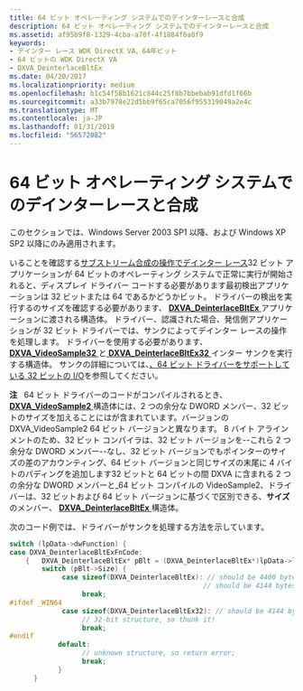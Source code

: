 ```yaml
---
title: 64 ビット オペレーティング システムでのデインターレースと合成
description: 64 ビット オペレーティング システムでのデインターレースと合成
ms.assetid: af95b9f8-1329-4cba-a70f-4f1884f6a0f9
keywords:
- デインター レース WDK DirectX VA、64年ビット
- 64 ビットの WDK DirectX VA
- DXVA_DeinterlaceBltEx
ms.date: 04/20/2017
ms.localizationpriority: medium
ms.openlocfilehash: b1c54f58b1621c844c25f8b7bbebab91dfd1f66b
ms.sourcegitcommit: a33b7978e22d5bb9f65ca7056f955319049a2e4c
ms.translationtype: MT
ms.contentlocale: ja-JP
ms.lasthandoff: 01/31/2019
ms.locfileid: "56572082"
---
```

# <a name="deinterlacing-and-compositing-on-64-bit-operating-systems"></a>64 ビット オペレーティング システムでのデインターレースと合成


このセクションでは、Windows Server 2003 SP1 以降、および Windows XP SP2 以降にのみ適用されます。

いることを確認する[サブストリーム合成の操作でデインター レース](performing-deinterlacing-with-substream-compositing-operations.md)32 ビット アプリケーションが 64 ビットのオペレーティング システムで正常に実行が開始されると、ディスプレイ ドライバー コードする必要があります最初検出アプリケーションは 32 ビットまたは 64 であるかどうかビット。 ドライバーの検出を実行するのサイズを確認する必要があります、 [ **DXVA\_DeinterlaceBltEx** ](https://msdn.microsoft.com/library/windows/hardware/ff563915)アプリケーションに渡される構造体。 ドライバー、認識された場合、発信側アプリケーションが 32 ビット ドライバーでは、サンクによってデインター レースの操作を処理します。 ドライバーを使用する必要があります、 [ **DXVA\_VideoSample32** ](https://msdn.microsoft.com/library/windows/hardware/ff564102)と[ **DXVA\_DeinterlaceBltEx32** ](https://msdn.microsoft.com/library/windows/hardware/ff563920)インター サンクを実行する構造体。 サンクの詳細については、[、64 ビット ドライバーをサポートしている 32 ビットの I/O](https://msdn.microsoft.com/library/windows/hardware/ff563897)を参照してください。

**注**   64 ビット ドライバーのコードがコンパイルされるとき、 [ **DXVA\_VideoSample2** ](https://msdn.microsoft.com/library/windows/hardware/ff564092)構造体には、2 つの余分な DWORD メンバー、32 ビットのサイズを加えることにはが含まれています。バージョンの DXVA\_VideoSample2 64 ビット バージョンと異なります。 8 バイト アラインメントのため、32 ビット コンパイラは、32 ビット バージョンを--これら 2 つ余分な DWORD メンバー--なし、32 ビット バージョンでもポインターのサイズの差のアカウンティング、64 ビット バージョンと同じサイズの末尾に 4 バイトのパディングを追加します32 ビットと 64 ビットの間
DXVA に含まれる 2 つの余分な DWORD メンバーと\_64 ビット コンパイルの VideoSample2、ドライバーは、32 ビットおよび 64 ビット バージョンに基づくで区別できる、**サイズ**のメンバー、 [ **DXVA\_DeinterlaceBltEx** ](https://msdn.microsoft.com/library/windows/hardware/ff563915)構造体。

 

次のコード例では、ドライバーがサンクを処理する方法を示しています。

```cpp
switch (lpData->dwFunction) {
case DXVA_DeinterlaceBltExFnCode:
    {   DXVA_DeinterlaceBltEx* pBlt = (DXVA_DeinterlaceBltEx*)lpData->lpInputData; 
        switch (pBlt->Size) {
             case sizeof(DXVA_DeinterlaceBltEx): // should be 4400 bytes on Win64
                                                // should be 4144 bytes on Win32
                  break;
#ifdef _WIN64
             case sizeof(DXVA_DeinterlaceBltEx32): // should be 4144 bytes
                  // 32-bit structure, so thunk it!
                  break;
#endif
            default:
                  // unknown structure, so return error;
                  break;
            }
      }
```

 

 





